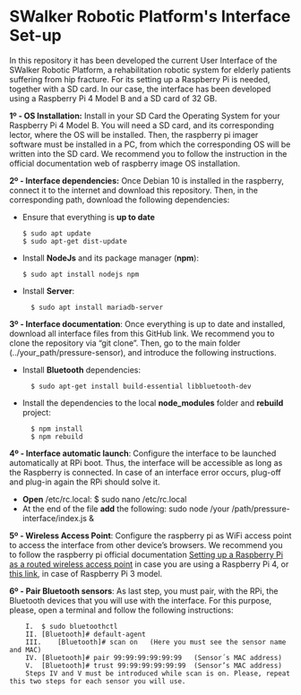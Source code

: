 # SWalker Robotic Platform's Interface Set-up

In this repository it has been developed the current User Interface of the SWalker Robotic Platform, a rehabilitation robotic system for elderly patients suffering from hip fracture. 
For its setting up a Raspberry Pi is needed, together with a SD card. In our case, the interface has been developed using a Raspberry Pi 4 Model B and a SD card of 32 GB.

**1º - OS Installation:** Install in your SD Card the Operating System for your Raspberry Pi 4 Model B. You will need a SD card, and its corresponding lector, where the OS will be installed. Then, the raspberry pi imager software must be installed in a PC, from which the corresponding OS will be written into the SD card. 
We recommend you to follow the instruction in the official documentation web of raspberry image OS installation.

**2º - Interface dependencies:** Once Debian 10 is installed in the raspberry, connect it to the internet and download this repository. Then, in the corresponding path, download the following dependencies:
*	Ensure that everything is **up to date**
		
		$ sudo apt update
		$ sudo apt-get dist-update
*	Install **NodeJs** and its package manager (**npm**):
		
		$ sudo apt install nodejs npm
* Install **Server**:
		
		$ sudo apt install mariadb-server

**3º - Interface documentation**:  Once everything is up to date and installed, download all interface files from this GitHub link. We recommend you to clone the repository via “git clone”. Then, go to the main folder (../your_path/pressure-sensor), and introduce the following instructions.
* Install **Bluetooth** dependencies:

		$ sudo apt-get install build-essential libbluetooth-dev  
* Install the dependencies to the local **node_modules** folder and **rebuild** project:

		$ npm install
		$ npm rebuild
		
**4º - Interface automatic launch**: Configure the interface to be launched automatically at RPi boot. Thus, the interface will be accessible as long as the Raspberry is connected. In case of an interface error occurs, plug-off and plug-in again the RPi should solve it.
* **Open** /etc/rc.local:
		$ sudo nano /etc/rc.local
* At the end of the file **add** the following:
		sudo node /your /path/pressure-interface/index.js &

**5º - Wireless Access Point**: Configure the raspberry pi as WiFi access point to access the interface from other device’s browsers. We recommend you to follow the raspberry pi official documentation [Setting up a Raspberry Pi as a routed wireless access point](https://www.raspberrypi.com/documentation/computers/configuration.html) in case you are using a Raspberry Pi 4, or [this link](https://pimylifeup.com/raspberry-pi-wireless-access-point/comment-page-1/), in case of Raspberry Pi 3 model.  

**6º - Pair Bluetooth sensors**: As last step, you must pair, with the RPi, the Bluetooth devices that you will use with the interface. For this purpose, please, open a terminal and follow the following instructions:

		I.	$ sudo bluetoothctl
		II.	[Bluetooth]# default-agent
		III.	[Bluetooth]# scan on   (Here you must see the sensor name and MAC)
		IV.	[Bluetooth]# pair 99:99:99:99:99:99   (Sensor´s MAC address)
		V.	[Bluetooth]# trust 99:99:99:99:99:99  (Sensor’s MAC address)
		Steps IV and V must be introduced while scan is on. Please, repeat this two steps for each sensor you will use.

